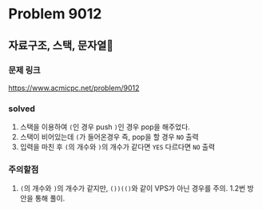 # Problem 9012

## 자료구조, 스택, 문자열

### 문제 링크
<https://www.acmicpc.net/problem/9012>

### solved
1. 스택을 이용하여 `(`인 경우 push `)`인 경우 pop을 해주었다.
2. 스택이 비어있는데 `(`가 들어온경우 즉, pop을 할 경우 `NO` 출력
3. 입력을 마친 후 `(`의 개수와 `)`의 개수가 같다면 `YES` 다르다면 `NO` 출력

### 주의할점
1. `(`의 개수와 `)`의 개수가 같지만, `())(()`와 같이 VPS가 아닌 경우를 주의.
    1.2번 방안을 통해 풀이.